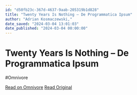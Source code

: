```yaml
---
id: "d50fb23c-367d-4637-9aab-205319b1d828"
title: "Twenty Years Is Nothing – De Programmatica Ipsum"
author: "Adrian Kosmaczewski,"
date_saved: "2024-03-04 13:01:03"
date_published: "2024-03-04 00:00:00"
---
```


# Twenty Years Is Nothing – De Programmatica Ipsum
#Omnivore

[Read on Omnivore](https://omnivore.app/me/twenty-years-is-nothing-de-programmatica-ipsum-18e098dab3a)
[Read Original](https://deprogrammaticaipsum.com/twenty-years-is-nothing/)

